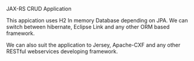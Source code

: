JAX-RS CRUD Application


This appication uses H2 In memory Database depending on JPA. We can switch between hibernate, Eclipse Link and any other ORM based framework.

We can also suit the application to Jersey, Apache-CXF and any other RESTful webservices developing framework. 
